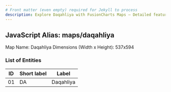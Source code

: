 ```yaml
---
# Front matter (even empty) required for Jekyll to process
description: Explore Daqahliya with FusionCharts Maps – Detailed features for seamless integration. Try now & enhance your data visualization today! 
---
```


## JavaScript Alias: maps/daqahliya

Map Name: Daqahliya
Dimensions (Width x Height): 537x594





### List of Entities

ID | Short label | Label
---|---|---|
01|DA|Daqahliya


